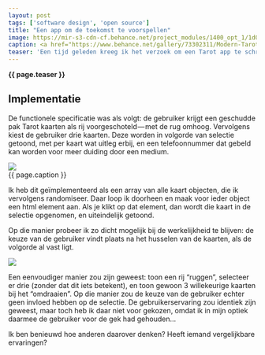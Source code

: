 ```yaml
---
layout: post
tags: ['software design', 'open source']
title: "Een app om de toekomst te voorspellen"
image: https://mir-s3-cdn-cf.behance.net/project_modules/1400_opt_1/1d03d073302311.5c05615823c4c.jpg
caption: <a href="https://www.behance.net/gallery/73302311/Modern-Tarot-Cards">“Modern Tarot Cards”</a> by Neil V Fernando is licensed under <a href="https://creativecommons.org/licenses/by-nc-nd/4.0/?ref=ccsearch&amp;atype=rich">CC BY-NC-ND 4.0</a>
teaser: 'Een tijd geleden kreeg ik het verzoek om een Tarot app te schrijven. In eerste instantie moest ik even nadenken; ik geloof namelijk niet in dit soort zaken. [discussie: moest ik deze klus daarom afwijzen?] Uiteindelijk heb ik het appje gemaakt, en daarbij kwam er een interessante afweging voorbij.'
---
```

<strong>{{ page.teaser }}</strong>

## Implementatie

De functionele specificatie was als volgt: de gebruiker krijgt een geschudde pak Tarot kaarten als rij voorgeschoteld — met de rug omhoog. Vervolgens kiest de gebruiker drie kaarten. Deze worden in volgorde van selectie getoond, met per kaart wat uitleg erbij, en een telefoonnummer dat gebeld kan worden voor meer duiding door een medium.

<img src="{{ page.image}}">
<figcaption>{{ page.caption }}</figcaption>

Ik heb dit geïmplementeerd als een array van alle kaart objecten, die ik vervolgens randomiseer. Daar loop ik doorheen en maak voor ieder object een html element aan. Als je klikt op dat element, dan wordt die kaart in de selectie opgenomen, en uiteindelijk getoond.

Op die manier probeer ik zo dicht mogelijk bij de werkelijkheid te blijven: de keuze van de gebruiker vindt plaats na het husselen van de kaarten, als de volgorde al vast ligt.

<img src="/img/posts/tarot-kaarten.png">

Een eenvoudiger manier zou zijn geweest: toon een rij “ruggen”, selecteer er drie (zonder dat dit iets betekent), en toon gewoon 3 willekeurige kaarten bij het “omdraaien”. Op die manier zou de keuze van de gebruiker echter geen invloed hebben op de selectie. De gebruikerservaring zou identiek zijn geweest, maar toch heb ik daar niet voor gekozen, omdat ik in mijn optiek daarmee de gebruiker voor de gek had gehouden…

Ik ben benieuwd hoe anderen daarover denken? Heeft iemand vergelijkbare ervaringen?
